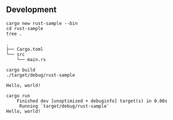 
## Development

```
cargo new rust-sample --bin
cd rust-sample
tree .
```

```
.
├── Cargo.toml
└── src
    └── main.rs
```

```
cargo build
./target/debug/rust-sample
```

```
Hello, world!
```

```
cargo run
    Finished dev [unoptimized + debuginfo] target(s) in 0.00s
     Running `target/debug/rust-sample`
Hello, world!
```
